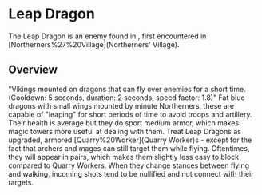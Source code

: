 # Leap Dragon

The Leap Dragon is an enemy found in , first encountered in [Northerners%27%20Village](Northerners' Village).
## Overview

"Vikings mounted on dragons that can fly over enemies for a short time. (Cooldown: 5 seconds, duration: 2 seconds, speed factor: 1.8)"
Fat blue dragons with small wings mounted by minute Northerners, these are capable of "leaping" for short periods of time to avoid troops and artillery. Their health is average but they do sport medium armor, which makes magic towers more useful at dealing with them. Treat Leap Dragons as upgraded, armored [Quarry%20Worker](Quarry Worker)s - except for the fact that archers and mages can still target them while flying. Oftentimes, they will appear in pairs, which makes them slightly less easy to block compared to Quarry Workers. When they change stances between flying and walking, incoming shots tend to be nullified and not connect with their targets.